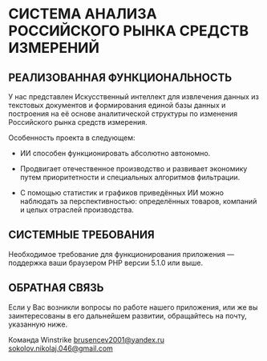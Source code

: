 СИСТЕМА АНАЛИЗА РОССИЙСКОГО РЫНКА СРЕДСТВ ИЗМЕРЕНИЙ
=============================


РЕАЛИЗОВАННАЯ ФУНКЦИОНАЛЬНОСТЬ
------------

У нас представлен Искусственный интеллект для извлечения данных из текстовых документов и формирования единой базы данных и построения на её основе аналитической структуры по изменения Российского рынка средств измерения.

Особенность проекта в следующем:

* ИИ способен функционировать абсолютно автономно.

* Продвигает отечественное производство и развивает экономику путем приоритетности и специальных алгоритмов фильтрации.

* С помощью статистик и графиков приведённых ИИ можно наблюдать за перспективностью: определённых товаров, компаний и целых отраслей производства.     

СИСТЕМНЫЕ ТРЕБОВАНИЯ
------------

Необходимое требование для функционирования приложения — поддержка ваши браузером PHP версии 5.1.0 или выше.


ОБРАТНАЯ СВЯЗЬ
-----------

Если у Вас возникли вопросы по работе нашего приложения, или же вы заинтересованы в его дальнейшем развитии, обращайтесь на почту, указанную ниже.

Команда Winstrike
brusencev2001@yandex.ru
sokolov.nikolaj.046@gmail.com 
